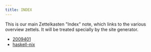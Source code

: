 ```yaml
---
title: INDEX 
---
```


This is our main Zettelkasten "Index" note, which links to the various overview zettels. It will be treated specially by the site generator.

* [2009401](z://first-note)
* [haskell-nix](z://)
